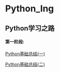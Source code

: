 # Python_Ing

## Python学习之路
#### 第一阶段: 
[Python基础总结(一)](https://github.com/CLccxx/Python_Ing/blob/master/Document/Python%E5%9F%BA%E7%A1%80%E6%80%BB%E7%BB%93%EF%BC%88%E4%B8%80%EF%BC%89.md)

[Python基础总结(二)](https://github.com/CLccxx/Python_Ing/blob/master/Document/Python%E5%9F%BA%E7%A1%80%E6%80%BB%E7%BB%93%EF%BC%88%E4%BA%8C%EF%BC%89.md)
